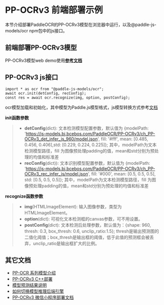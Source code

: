 
# PP-OCRv3 前端部署示例

本节介绍部署PaddleOCR的PP-OCRv3模型在浏览器中运行，以及@paddle-js-models/ocr npm包中的js接口。


## 前端部署PP-OCRv3模型

PP-OCRv3模型web demo使用[**参考文档**](../../../../application/js/web_demo/)


## PP-OCRv3 js接口

```
import * as ocr from "@paddle-js-models/ocr";
await ocr.init(detConfig, recConfig);
const res = await ocr.recognize(img, option, postConfig);
```
ocr模型加载和初始化，其中模型为Paddle.js模型格式，js模型转换方式参考[文档](../../../../application/js/web_demo/README.md)

**init函数参数**

> * **detConfig**(dict): 文本检测模型配置参数，默认值为 {modelPath: 'https://js-models.bj.bcebos.com/PaddleOCR/PP-OCRv3/ch_PP-OCRv3_det_infer_js_960/model.json', fill: '#fff', mean: [0.485, 0.456, 0.406],std: [0.229, 0.224, 0.225]}; 其中，modelPath为文本检测模型路径，fill 为图像预处理padding的值，mean和std分别为预处理的均值和标准差
> * **recConfig**(dict)): 文本识别模型配置参数，默认值为 {modelPath: 'https://js-models.bj.bcebos.com/PaddleOCR/PP-OCRv3/ch_PP-OCRv3_rec_infer_js/model.json', fill: '#000', mean: [0.5, 0.5, 0.5], std: [0.5, 0.5, 0.5]}; 其中，modelPath为文本检测模型路径，fill 为图像预处理padding的值，mean和std分别为预处理的均值和标准差


**recognize函数参数**

> * **img**(HTMLImageElement): 输入图像参数，类型为HTMLImageElement。
> * **option**(dict): 可视化文本检测框的canvas参数，可不用设置。
> * **postConfig**(dict): 文本检测后处理参数，默认值为：{shape: 960, thresh: 0.3, box_thresh: 0.6, unclip_ratio:1.5}; thresh是输出预测图的二值化阈值；box_thresh是输出框的阈值，低于此值的预测框会被丢弃，unclip_ratio是输出框扩大的比例。


## 其它文档

- [PP-OCR 系列模型介绍](../../)
- [PP-OCRv3 C++部署](../cpp)
- [模型预测结果说明](../../../../../docs/api/vision_results/)
- [如何切换模型推理后端引擎](../../../../../docs/cn/faq/how_to_change_backend.md)
- [PP-OCRv3 微信小程序部署文档](../../../../application/web_demo/examples/ocrXcx/)
